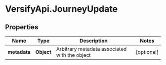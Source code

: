 # VersifyApi.JourneyUpdate

## Properties

Name | Type | Description | Notes
------------ | ------------- | ------------- | -------------
**metadata** | **Object** | Arbitrary metadata associated with the object | [optional] 


